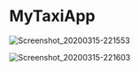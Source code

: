 # MyTaxiApp
 
![Screenshot_20200315-221553](https://user-images.githubusercontent.com/30071369/76706906-d6d87580-670c-11ea-9928-382b3e9141b4.png)

![Screenshot_20200315-221603](https://user-images.githubusercontent.com/30071369/76706920-fcfe1580-670c-11ea-9ba2-424bf490f319.png)
